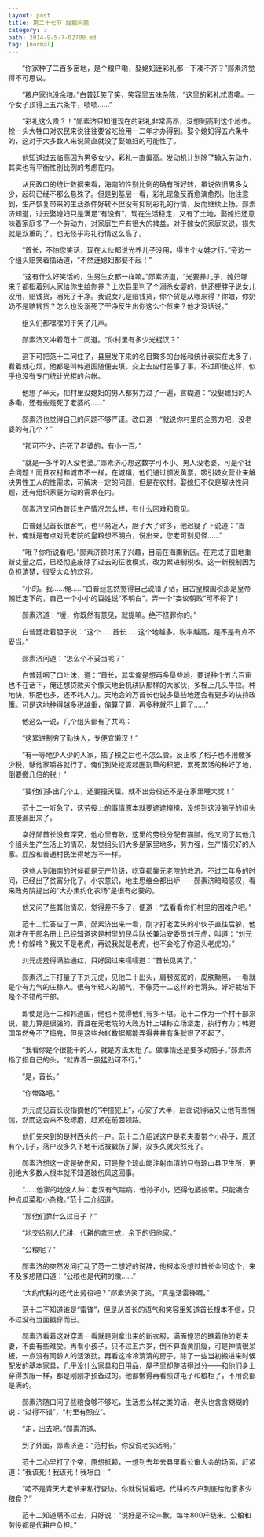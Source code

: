 ```yaml
---
layout: post
title: 第二十七节 屁股问题
category: 7
path: 2014-9-5-7-02700.md
tag: [normal]
---
```


　　“你家种了二百多亩地，是个粮户嘞，娶媳妇连彩礼都一下凑不齐？”郧素济觉得不可思议。

　　“粮户家也没余粮。”白普廷笑了笑，笑容里五味杂陈，“这里的彩礼忒贵嘞。一个女子顶得上五六条牛，啧啧……”

　　“彩礼这么贵？！”郧素济只知道现在的彩礼非常高昂，没想到高到这个地步。栓一头大牲口对农民来说往往要省吃俭用一二年才办得到。娶个媳妇得五六条牛的，这对于大多数人来说简直就没了娶媳妇的可能性了。

　　他知道过去临高因为男多女少，彩礼一直偏高。发动机计划除了输入劳动力，其实也有平衡性别比例的考虑在内。

　　从民政口的统计数据来看，海南的性别比例的确有所好转，虽说依旧男多女少，起码已经不那么悬殊了。但是到基层一看，彩礼现象反而愈演愈烈。他注意到，生产恢复带来的生活条件好转不但没有抑制彩礼的行情，反而继续上扬。郧素济知道，过去娶媳妇只是满足“有没有”，现在生活稳定，又有了土地，娶媳妇还意味着家庭多了一个劳动力，对家庭生产有很大的裨益，对于嫁女的家庭来说，损失就是双重的了。也无怪乎彩礼行情这么高了。

　　“首长，不怕您笑话，现在大伙都说光养儿子没用，得生个女娃才行。”旁边一个组头赔笑着插话道，“不然连媳妇都娶不起！”

　　“这有什么好笑话的，生男生女都一样嘛。”郧素济道，“光要养儿子，媳妇哪来？都指着别人家给你生给你养？上次县里判了个溺杀女婴的，他还梗脖子说女儿没用，赔钱货，溺死了干净。我说女儿是赔钱货，你个货是从哪来得？你娘，你奶奶不是赔钱货？怎么也没溺死了干净反生出你这么个货来？他才没话说。”

　　组头们都嘿嘿的干笑了几声。

　　郧素济又冲着范十二问道。“你村里有多少光棍汉？”

　　这下可把范十二问住了，县里发下来的名目繁多的台帐和统计表实在太多了，看着就心烦，他都是叫韩道国随便去填。交上去应付差事了事。不过即使这样，似乎也没有专门统计光棍的台帐。

　　他想了半天，把村里没媳妇的男人都努力过了一遍，含糊道：“没娶媳妇的人多嘞，还有些是死了老婆的……”

　　郧素济也觉得自己的问题不够严谨。改口道：“就说你村里的全劳力吧，没老婆的有几个？”

　　“那可不少，连死了老婆的，有小一百。”

　　“就是一多半的人没老婆。”郧素济心想这数字可不小。男人没老婆，可是个社会问题！而且农村和城市不一样，在城镇，他们通过颁发黄票，吸引妓女营业来解决男性工人的性需求，可解决一定的问题，但是在农村。娶媳妇不仅是解决性问题，还有组织家庭劳动的需求在内。

　　郧素济又问白普廷生产情况怎么样，有什么困难和意见。

　　白普廷见首长很客气，也平易近人，胆子大了许多，他迟疑了下说道：“首长，俺就是有点对元老院的皇粮想不明白，说出来，您老可别见怪……”

　　“哦？你所说看吧。”郧素济顿时来了兴趣，目前在海南新区。在完成了田地重新丈量之后，已经彻底废除了过去的征收模式，改为累进制税收。这一新税制因为负担清楚，很受大众的欢迎。

　　“小的。我……俺……”白普廷忽然觉得自己说错了话，自古皇粮国税那是皇帝朝廷定下的，自己一个小小的百姓说“不明白”，弄一个“妄议朝政”可不得了！

　　郧素济道：“嗳，你既然有意见，就提嘛。绝不怪罪你的。”

　　白普廷壮着胆子说：“这个……首长……这个地越多。税率越高，是不是有点不妥当。”

　　郧素济问道：“怎么个不妥当呢？”

　　白普廷咽了口吐沫，道：“首长，其实俺是想再多垦些地，要说种个五六百亩也不在话下，俺还想贷款买个像天地会机耕队那样的大家伙，多栓上几头牛拉。种地快，积肥也多，还不耗人力。天地会的万首长也说多垦些地还会有更多的扶持政策。可是这地种得越多税越重，俺算了算，再多种就不上算了……”

　　他这么一说，几个组头都有了共鸣：

　　“这累进制穷了勤快人，专便宜懒汉！”

　　“有一等地少人少的人家，插了秧之后也不怎么管，反正收了稻子也不用缴多少税，够他家嚼谷就行了。俺们到处挖泥起圈割草的积肥，累死累活的种好了地，倒要缴几倍的税！”

　　“要他们多出几个工，还要撞天屈。就不出劳役还不是在家里睡大觉！”

　　范十二一听急了，这劳役上的事情原本就要遮遮掩掩，没想到这没脑子的组头直接漏出来了。

　　幸好郧首长没有深究，他心里有数，这里的劳役分配有猫腻。他又问了其他几个组头生产生活上的情况，发觉组头们大多是家里地多，劳力强，生产情况好的人家。屁股和普通村民坐得地方不一样。

　　这些人到海南的时候都是无产阶级，吃穿都靠元老院的救济。不过二年多的时间，已经出了贫富分化了。小农意识，地主思维全都出炉――郧素济暗暗感叹，看来政务院提出的“大办集约化农场”是很有必要的。

　　他又问了些其他情况，觉得差不多了，便道：“去看看你们村里的困难户吧。”

　　范十二忙答应了一声，郧素济出来一看，刚才打老孟头的小伙子直往后躲，他刚才在干部名册上已经知道这是村里的民兵队长兼治安委员刘元虎，叫道：“刘元虎！你躲啥？我又不是老虎，再说我就是老虎，也不会吃了你这头老虎的。”

　　刘元虎羞得满脸通红，只好回过来嚅嚅道：“首长见笑了。”

　　郧素济上下打量了下刘元虎，见他二十出头，肩膀宽宽的，皮肤黝黑，一看就是个有力气的庄稼人。很有年轻人的朝气，不像范十二这样的老滑头。好好栽培下是个不错的干部。

　　即使是范十二和韩道国，他也不觉得他们有多不堪。范十二作为一个村干部来说，能力算是很强的，而且在元老院的大政方针上堪称立场坚定，执行有力；韩道国虽然免不了捣鬼，但是这些台帐数据都能弄得井井有条就很了不起了。

　　“我看你是个很能干的人，就是方法太粗了。做事情还是要多动脑子。”郧素济指了指自己的头，“就靠着一股猛劲可不行。”

　　“是，首长。”

　　“你带路吧。”

　　刘元虎见首长没指摘他的“冲撞犯上”，心安了大半，后面说得话又让他有些惴惴，然而这会来不及琢磨，赶紧在前面领路。

　　他们先来到的是村西头的一户。范十二介绍说这户是老夫妻带个小孙子，原还有个儿子，落户没多久下地干活被戳伤了脚，没多久就突然死了。

　　郧素济想这一定是破伤风，可是整个琼山能注射血清的只有琼山县卫生所，更别绝大多数人根本就不知道破伤风这回事。

　　“……他家的地没人种：老汉有气喘病，他孙子小，还得他婆娘带。只能凑合种点瓜菜和小杂粮。”范十二介绍道。

　　“那他们靠什么过日子？”

　　“地交给别人代耕，代耕的拿三成，余下的归他家。”

　　“公粮呢？”

　　郧素济的突然发问打乱了范十二想好的说辞，他根本没想过首长会问这个，来不及多想随口道：“公粮也是代耕的缴……”

　　“大约代耕的还代出劳役吧？”郧素济笑了笑，“真是活雷锋啊。”

　　范十二不知道谁是“雷锋”，但是从首长的语气和笑容里知道首长根本不信，只不过没有当面戳穿而已。

　　郧素济看着这对穿着一看就是刚拿出来的新衣服，满面惶恐的瞧着他的老夫妻，不由有些难受。再看小孩子，只不过五六岁，倒不算面黄肌瘦，可是神情很呆板，一点没有同龄人的活泼劲。再看这冷冷清清的房子，除了一些当初搬进来时候配发的基本家具，几乎没什么家具和日用品，屋子里却整洁得过分――和他们身上穿得衣服一样，都是刚刚才预备过的。他都懒得再看煎饼屯子和粮柜了，不用说都是满的。

　　郧素济随口问了些粮食够不够吃，生活怎么样之类的话，老头也含含糊糊的说：“过得不错”，“村里有照应”。

　　“走，出去吧。”郧素济道。

　　到了外面，郧素济道：“范村长，你没说老实话啊。”

　　范十二心里打了个突，原想抵赖，一想到去年去县里看公审大会的场面，赶紧道：“我该死！我该死！我坦白！”

　　“咱不是青天大老爷来私行查访。你就说说看吧，代耕的农户到底给他家多少粮食？”

　　范十二知道瞒不过去，只好说：“说好是不论丰歉，每年800斤糙米。公粮和劳役都是代耕户负担。”
